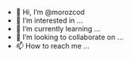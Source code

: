 - 👋 Hi, I’m @morozcod
- 👀 I’m interested in ...
- 🌱 I’m currently learning ...
- 💞️ I’m looking to collaborate on ...
- 📫 How to reach me ...

<!---
morozcod/morozcod is a ✨ special ✨ repository because its `README.md` (this file) appears on your GitHub profile.
You can click the Preview link to take a look at your changes.
--->
